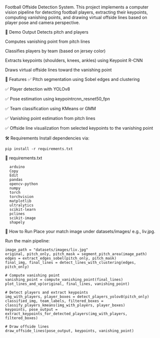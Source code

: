 Football Offside Detection System.
This project implements a computer vision pipeline for detecting football players, extracting their keypoints, computing vanishing points, and drawing virtual offside lines based on player pose and camera perspective.

📸 Demo Output
Detects pitch and players

Computes vanishing point from pitch lines

Classifies players by team (based on jersey color)

Extracts keypoints (shoulders, knees, ankles) using Keypoint R-CNN

Draws virtual offside lines toward the vanishing point

🧰 Features
✅ Pitch segmentation using Sobel edges and clustering

✅ Player detection with YOLOv8

✅ Pose estimation using keypointrcnn_resnet50_fpn

✅ Team classification using KMeans or GMM

✅ Vanishing point estimation from pitch lines

✅ Offside line visualization from selected keypoints to the vanishing point

🛠️ Requirements
Install dependencies via:
```
pip install -r requirements.txt
```

🧾 requirements.txt
```
  arduino
  Copy
  Edit
  pandas
  opencv-python
  numpy
  torch
  torchvision
  matplotlib
  ultralytics
  scikit-learn
  pclines
  scikit-image
  shapely
```

🚀 How to Run
Place your match image under datasets/images/ e.g., liv.jpg.

Run the main pipeline:
```
image_path = "datasets/images/liv.jpg"
original, pitch_only, pitch_mask = segment_pitch_area(image_path)
edges = extract_edges_sobel(pitch_only, pitch_mask)
final_img, final_lines = detect_lines_with_clustering(edges, pitch_only)

# Compute vanishing point
vanishing_point = compute_vanishing_point(final_lines)
plot_lines_and_vp(original, final_lines, vanishing_point)

# Detect players and extract keypoints
img_with_players, player_boxes = detect_players_yolov8(pitch_only)
classified_img, team_labels, filtered_boxes = classify_players_kmeans(img_with_players, player_boxes)
keypoints, pose_output = extract_keypoints_for_detected_players(img_with_players, filtered_boxes)

# Draw offside lines
draw_offside_lines(pose_output, keypoints, vanishing_point)
```
